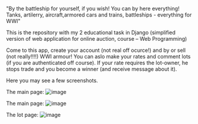 "By the battleship for yourself, if you wish!
You can by here everything!
Tanks, artilerry, aircraft,armored cars and trains, battleships - everything for WWI"

This is the repository with my 2 educational task in Django (simplified version of web application for online auction, course – Web Programming) 

Come to this app, create your account (not real off ocurce!) and by or sell (not really!!!!) WWI armour!
You can aslo make your rates and comment lots (if you are authenticated off course). 
If your rate requires the lot-owner, he stops trade and you become a winner (and receive message about it).

Here you may see a few screenshots.

The main page:
![image](https://user-images.githubusercontent.com/106863229/206526117-1a644ed9-ea33-437b-b7d1-d7af1d1e7a7d.png)

The main page:
![image](https://user-images.githubusercontent.com/106863229/206526296-e1663693-9518-4ac8-a2db-9696a68dde6d.png)

The lot page:
![image](https://user-images.githubusercontent.com/106863229/206526705-894e8693-fd57-4143-8d13-0c0a78c6f01a.png)
